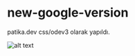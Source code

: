 # new-google-version

patika.dev css/odev3 olarak yapıldı.

![alt text](https://github.com/[ArjinAlbay]/[new-google-version]/blob/webnew.png?raw=true)
